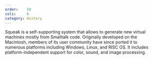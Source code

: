 ```yaml
---
order:    50
cols:     6
category: History
---
```

Squeak is a self-supporting system that allows to generate new virtual machines mostly from Smalltalk code.
Originally developed on the Macintosh, members of its user community have since ported it
to numerous platforms including Windows, Linux, and RISC OS.
It includes platform-independent support for color, sound, and image processing.
